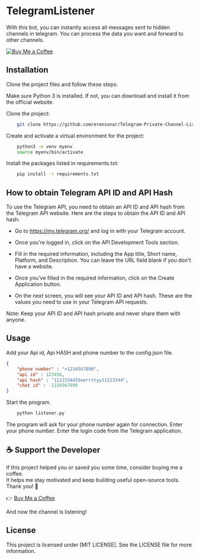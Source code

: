 # TelegramListener

With this bot, you can instantly access all messages sent to hidden channels in telegram. You can process the data you want and forward to other channels.

[![Buy Me a Coffee](https://img.shields.io/badge/Buy%20Me%20a%20Coffee-%23FFDD00?style=for-the-badge&logo=buy-me-a-coffee&logoColor=black)](https://coff.ee/erensunar)


## Installation
Clone the project files and follow these steps:

Make sure Python 3 is installed. If not, you can download and install it from the official website.

Clone the project:

```bash
    git clone https://github.com/erensunar/Telegram-Private-Channel-Listener
```

Create and activate a virtual environment for the project:

```bash
    python3 -m venv myenv
    source myenv/bin/activate
```
Install the packages listed in requirements.txt:

```bash
    pip install -r requirements.txt
```

## How to obtain Telegram API ID and API Hash
To use the Telegram API, you need to obtain an API ID and API hash from the Telegram API website. 
Here are the steps to obtain the API ID and API hash:

* Go to https://my.telegram.org/ and log in with your Telegram account.

* Once you're logged in, click on the API Development Tools section.

* Fill in the required information, including the App title, Short name, Platform, and Description. You can leave the URL field blank if you don't have a website.

* Once you've filled in the required information, click on the Create Application button.

* On the next screen, you will see your API ID and API hash. These are the values you need to use in your Telegram API requests.

Note: Keep your API ID and API hash private and never share them with anyone.

## Usage
Add your Api id, Api HASH and phone number to the config.json file.

```json
{
    "phone number" : "+1234567890",
    "api id" : 123456,
    "api hash" : "1122334455eerrttyy11223344",
    "chat id" : -1234567890
}
```
Start the program.

```bash
    python listener.py
```

The program will ask for your phone number again for connection.
Enter your phone number.
Enter the login code from the Telegram application.


## ☕ Support the Developer

If this project helped you or saved you some time, consider buying me a coffee.  
It helps me stay motivated and keep building useful open-source tools.  
Thank you! 🙌

👉 [Buy Me a Coffee](https://coff.ee/erensunar)

And now the channel is listening!


## License
This project is licensed under [MIT LICENSE]. See the LICENSE file for more information.

